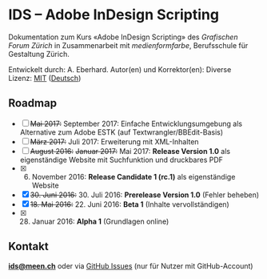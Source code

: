 # IDS – Adobe InDesign Scripting

Dokumentation zum Kurs «Adobe InDesign Scripting» des *Grafischen Forum Zürich* in Zusammenarbeit mit *medienformfarbe*, Berufsschule für Gestaltung Zürich.

Entwickelt durch: A. Eberhard. 
Autor(en) und Korrektor(en): Diverse  
Lizenz: [MIT](https://github.com/meengit/ids/blob/master/LICENSE) ([Deutsch](https://de.wikipedia.org/wiki/MIT-Lizenz))

## Roadmap

- [ ] ~~Mai 2017:~~ September 2017: Einfache Entwicklungsumgebung als Alternative zum Adobe ESTK (auf Textwrangler/BBEdit-Basis)
- [ ] ~~März 2017:~~ Juli 2017: Erweiterung mit XML-Inhalten
- [ ] ~~August 2016:~~ ~~Januar 2017:~~ Mai 2017: **Release Version 1.0** als eigenständige Website mit Suchfunktion und druckbares PDF
- [x] 6. November 2016: **Release Candidate 1 (rc.1)** als eigenständige Website
- [x] ~~30. Juni 2016:~~ 30. Juli 2016: **Prerelease Version 1.0** (Fehler beheben)
- [x] ~~18. Mai 2016:~~ 22. Juni 2016: **Beta 1** (Inhalte vervollständigen)
- [x] 28. Januar 2016: **Alpha 1** (Grundlagen online)

## Kontakt

 **ids@meen.ch** oder via [GitHub Issues](https://github.com/meengit/ids/issues) (nur für Nutzer mit GitHub-Account)
